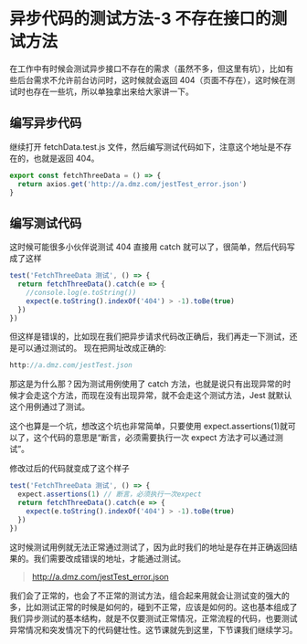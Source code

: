 # 异步代码的测试方法-3 不存在接口的测试方法

在工作中有时候会测试异步接口不存在的需求（虽然不多，但这里有坑），比如有些后台需求不允许前台访问时，这时候就会返回 404（页面不存在），这时候在测试时也存在一些坑，所以单独拿出来给大家讲一下。

## 编写异步代码

继续打开 fetchData.test.js 文件，然后编写测试代码如下，注意这个地址是不存在的，也就是返回 404。

```js
export const fetchThreeData = () => {
  return axios.get('http://a.dmz.com/jestTest_error.json')
}
```

## 编写测试代码

这时候可能很多小伙伴说测试 404 直接用 catch 就可以了，很简单，然后代码写成了这样

```js
test('FetchThreeData 测试', () => {
  return fetchThreeData().catch(e => {
    //console.log(e.toString())
    expect(e.toString().indexOf('404') > -1).toBe(true)
  })
})
```

但这样是错误的，比如现在我们把异步请求代码改正确后，我们再走一下测试，还是可以通过测试的。 现在把网址改成正确的:

```js
http://a.dmz.com/jestTest.json
```

那这是为什么那？因为测试用例使用了 catch 方法，也就是说只有出现异常的时候才会走这个方法，而现在没有出现异常，就不会走这个测试方法，Jest 就默认这个用例通过了测试。

这个也算是一个坑，想改这个坑也非常简单，只要使用 expect.assertions(1)就可以了，这个代码的意思是“断言，必须需要执行一次 expect 方法才可以通过测试”。

修改过后的代码就变成了这个样子

```js
test('FetchThreeData 测试', () => {
  expect.assertions(1) // 断言，必须执行一次expect
  return fetchThreeData().catch(e => {
    expect(e.toString().indexOf('404') > -1).toBe(true)
  })
})
```

这时候测试用例就无法正常通过测试了，因为此时我们的地址是存在并正确返回结果的。我们需要改成错误的地址，才能通过测试。

> http://a.dmz.com/jestTest_error.json

我们会了正常的，也会了不正常的测试方法，组合起来用就会让测试变的强大的多，比如测试正常的时候是如何的，碰到不正常，应该是如何的。这也基本组成了我们异步测试的基本结构，就是不仅要测试正常情况，正常流程的代码，也要测试异常情况和突发情况下的代码健壮性。这节课就先到这里，下节课我们继续学习。
